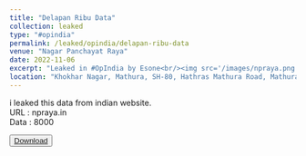 ```yaml
---
title: "Delapan Ribu Data"
collection: leaked
type: "#opindia"
permalink: /leaked/opindia/delapan-ribu-data
venue: "Nagar Panchayat Raya"
date: 2022-11-06
excerpt: "Leaked in #OpIndia by Esone<br/><img src='/images/npraya.png'>"
location: "Khokhar Nagar, Mathura, SH-80, Hathras Mathura Road, Mathura, Mathura, Uttar Pradesh 281204, India"
---
```


i leaked this data from indian website.  
URL  : npraya.in  
Data : 8000  

<button class="btn-82"><a href="https://github.com/esoneXon/bio/blob/main/file/8K%20INDIA.zip?raw=true"><span>Download</span></a></button>
